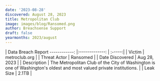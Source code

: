 ```yaml
---
date: '2023-08-28'
discovered: August 28, 2023
title: Metropolitan Club
image: images/blog/Ransomed.png
author: Breachsense Support
draft: false
yearmonths: 2023/august
---
```



| Data Breach Report
------------:     |:-------------:    | :-----:|
| Victim      | metroclub.org      | 
| Threat Actor      | Ransomed      | 
| Date Discovered      | Aug 28, 2023      | 
| Description      | The Metropolitan Club of the City of Washington is one of Washington's oldest and most valued private institutions.      | 
| Leak Size      | 2.1TB      | 

